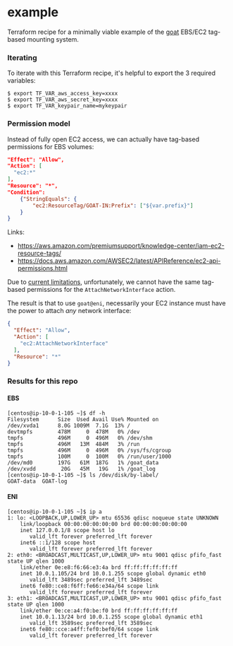 # example

Terraform recipe for a minimally viable example of the [goat](https://github.com/sevagh/goat) EBS/EC2 tag-based mounting system.

### Iterating

To iterate with this Terraform recipe, it's helpful to export the 3 required variables:

```
$ export TF_VAR_aws_access_key=xxxx
$ export TF_VAR_aws_secret_key=xxxx
$ export TF_VAR_keypair_name=mykeypair
```

### Permission model

Instead of fully open EC2 access, we can actually have tag-based permissions for EBS volumes:

```json
"Effect": "Allow",
"Action": [
  "ec2:*"
],
"Resource": "*",
"Condition":
    {"StringEquals": {
        "ec2:ResourceTag/GOAT-IN:Prefix": ["${var.prefix}"]
    }
}
```

Links:

* https://aws.amazon.com/premiumsupport/knowledge-center/iam-ec2-resource-tags/
* https://docs.aws.amazon.com/AWSEC2/latest/APIReference/ec2-api-permissions.html

Due to [current limitations](https://docs.aws.amazon.com/AWSEC2/latest/APIReference/ec2-api-permissions.html#ec2-api-unsupported-resource-permissions), unfortunately, we cannot have the same tag-based permissions for the `AttachNetworkInterface` action.

The result is that to use `goat@eni`, necessarily your EC2 instance must have the power to attach _any_ network interface:

```json
{
  "Effect": "Allow",
  "Action": [
    "ec2:AttachNetworkInterface"
  ],
  "Resource": "*"
}
```

### Results for this repo

#### EBS

```
[centos@ip-10-0-1-105 ~]$ df -h
Filesystem      Size  Used Avail Use% Mounted on
/dev/xvda1      8.0G 1009M  7.1G  13% /
devtmpfs        478M     0  478M   0% /dev
tmpfs           496M     0  496M   0% /dev/shm
tmpfs           496M   13M  484M   3% /run
tmpfs           496M     0  496M   0% /sys/fs/cgroup
tmpfs           100M     0  100M   0% /run/user/1000
/dev/md0        197G   61M  187G   1% /goat_data
/dev/xvdd        20G   45M   19G   1% /goat_log
[centos@ip-10-0-1-105 ~]$ ls /dev/disk/by-label/
GOAT-data  GOAT-log
```

#### ENI

```
[centos@ip-10-0-1-105 ~]$ ip a
1: lo: <LOOPBACK,UP,LOWER_UP> mtu 65536 qdisc noqueue state UNKNOWN
    link/loopback 00:00:00:00:00:00 brd 00:00:00:00:00:00
    inet 127.0.0.1/8 scope host lo
       valid_lft forever preferred_lft forever
    inet6 ::1/128 scope host
       valid_lft forever preferred_lft forever
2: eth0: <BROADCAST,MULTICAST,UP,LOWER_UP> mtu 9001 qdisc pfifo_fast state UP qlen 1000
    link/ether 0e:e8:f6:66:e3:4a brd ff:ff:ff:ff:ff:ff
    inet 10.0.1.105/24 brd 10.0.1.255 scope global dynamic eth0
       valid_lft 3489sec preferred_lft 3489sec
    inet6 fe80::ce8:f6ff:fe66:e34a/64 scope link
       valid_lft forever preferred_lft forever
3: eth1: <BROADCAST,MULTICAST,UP,LOWER_UP> mtu 9001 qdisc pfifo_fast state UP qlen 1000
    link/ether 0e:ce:a4:f0:be:f0 brd ff:ff:ff:ff:ff:ff
    inet 10.0.1.13/24 brd 10.0.1.255 scope global dynamic eth1
       valid_lft 3589sec preferred_lft 3589sec
    inet6 fe80::cce:a4ff:fef0:bef0/64 scope link
       valid_lft forever preferred_lft forever
```
